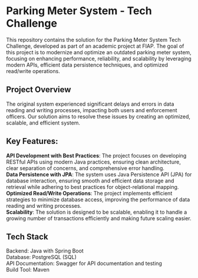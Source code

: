 # Parking Meter System - Tech Challenge


This repository contains the solution for the Parking Meter System Tech Challenge, developed as part of an academic project at FIAP. The goal of this project is to modernize and optimize an outdated parking meter system, focusing on enhancing performance, reliability, and scalability by leveraging modern APIs, efficient data persistence techniques, and optimized read/write operations.

## Project Overview
The original system experienced significant delays and errors in data reading and writing processes, impacting both users and enforcement officers. Our solution aims to resolve these issues by creating an optimized, scalable, and efficient system.

## Key Features:
**API Development with Best Practices**: The project focuses on developing RESTful APIs using modern Java practices, ensuring clean architecture, clear separation of concerns, and comprehensive error handling.<br>
**Data Persistence with JPA**: The system uses Java Persistence API (JPA) for database interaction, ensuring smooth and efficient data storage and retrieval while adhering to best practices for object-relational mapping.<br>
**Optimized Read/Write Operations**: The project implements efficient strategies to minimize database access, improving the performance of data reading and writing processes.<br>
**Scalability**: The solution is designed to be scalable, enabling it to handle a growing number of transactions efficiently and making future scaling easier.<br>

## Tech Stack
Backend: Java with Spring Boot<br> 
Database: PostgreSQL (SQL)<br> 
API Documentation: Swagger for API documentation and testing<br>
Build Tool: Maven
